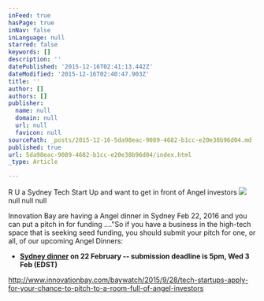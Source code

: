 ```yaml
---
inFeed: true
hasPage: true
inNav: false
inLanguage: null
starred: false
keywords: []
description: ''
datePublished: '2015-12-16T02:41:13.442Z'
dateModified: '2015-12-16T02:40:47.903Z'
title: ''
author: []
authors: []
publisher:
  name: null
  domain: null
  url: null
  favicon: null
sourcePath: _posts/2015-12-16-5da98eac-9089-4682-b1cc-e20e38b96d04.md
published: true
url: 5da98eac-9089-4682-b1cc-e20e38b96d04/index.html
_type: Article

---
```

R U a Sydney Tech Start Up and want to get in front of Angel investors
![](https://the-grid-user-content.s3-us-west-2.amazonaws.com/9b4dd214-2ec3-44af-a5bb-b089949b62ea.jpg)
null
null
null

Innovation Bay are having a Angel dinner in Sydney Feb 22, 2016 and you can put a pitch in for funding ...."So if you have a business in the high-tech space that is seeking seed funding, you should submit your pitch for one, or all, of our upcoming Angel Dinners:

* **[Sydney dinner][0] on 22 February -- submission deadline is 5pm, Wed 3 Feb (EDST)**

http://www.innovationbay.com/baywatch/2015/9/28/tech-startups-apply-for-your-chance-to-pitch-to-a-room-full-of-angel-investors

[0]: http://www.innovationbay.com/member-events/event-50